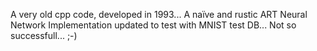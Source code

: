 A very old cpp code, developed in 1993...
A naïve and rustic ART Neural Network Implementation
updated to test with MNIST test DB...
Not so successfull... ;-)
